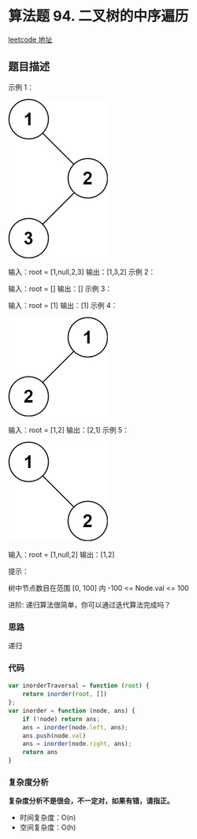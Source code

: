 # 算法题 94. 二叉树的中序遍历
[leetcode 地址](https://leetcode-cn.com/problems/binary-tree-inorder-traversal/)

## 题目描述

示例 1：

![图1](./images/binary-tree-inorder-traversal1.jpg)

输入：root = [1,null,2,3]
输出：[1,3,2]
示例 2：

输入：root = []
输出：[]
示例 3：

输入：root = [1]
输出：[1]
示例 4：

![图2](./images/binary-tree-inorder-traversal2.jpg)


输入：root = [1,2]
输出：[2,1]
示例 5：

![图3](./images/binary-tree-inorder-traversal3.jpg)


输入：root = [1,null,2]
输出：[1,2]

提示：

树中节点数目在范围 [0, 100] 内
-100 <= Node.val <= 100

进阶: 递归算法很简单，你可以通过迭代算法完成吗？

### 思路
递归


### 代码
```javascript
var inorderTraversal = function (root) {
    return inorder(root, [])
};
var inorder = function (node, ans) {
    if (!node) return ans;
    ans = inorder(node.left, ans);
    ans.push(node.val)
    ans = inorder(node.right, ans);
    return ans
}
```
### 复杂度分析
**复杂度分析不是很会，不一定对，如果有错，请指正。**
- 时间复杂度：O(n)
- 空间复杂度：O(h)